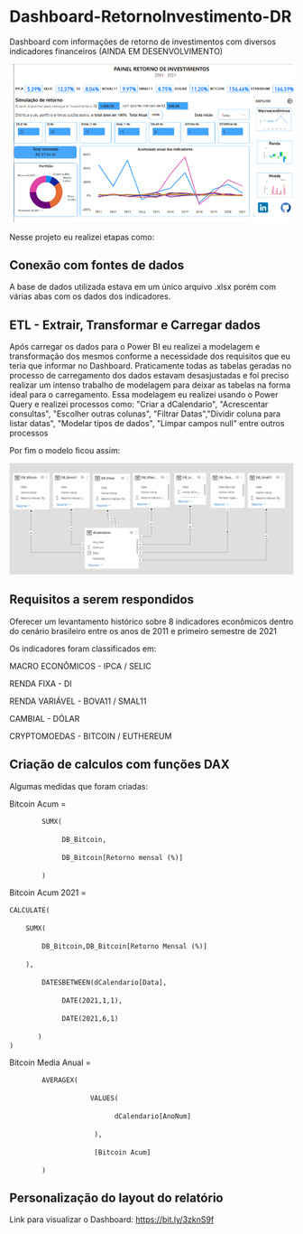 # Dashboard-RetornoInvestimento-DR
Dashboard com informações de retorno de investimentos com diversos indicadores financeiros (AINDA EM DESENVOLVIMENTO)

![Dashboard](https://github.com/MatheusFCBarros/Dashboard-RetornoInvestimento-DR/blob/main/Dashboard.png)


Nesse projeto eu realizei etapas como:

## Conexão com fontes de dados

A base de dados utilizada estava em um único arquivo .xlsx porém com várias abas com os dados dos indicadores.

## ETL - Extrair, Transformar e Carregar dados

Após carregar os dados para o Power BI eu realizei a modelagem e transformação dos mesmos conforme a necessidade dos requisitos que eu teria que informar no Dashboard.
Praticamente todas as tabelas geradas no processo de carregamento dos dados estavam desasjustadas e foi preciso realizar um intenso trabalho de modelagem para deixar as tabelas na forma ideal para o carregamento. Essa modelagem eu realizei usando o Power Query e realizei processos como: "Criar a dCalendario", "Acrescentar consultas", "Escolher outras colunas", "Filtrar Datas","Dividir coluna para listar datas", "Modelar tipos de dados", "Limpar campos null" entre outros processos

Por fim o modelo ficou assim:

![Modelo](https://github.com/MatheusFCBarros/Dashboard-RetornoInvestimento-DR/blob/main/Modelo.png)

## Requisitos a serem respondidos

Oferecer um levantamento histórico sobre 8 indicadores econômicos dentro do cenário brasileiro entre os anos de 2011 e primeiro semestre de 2021

Os indicadores foram classificados em:

MACRO ECONÔMICOS - IPCA / SELIC

RENDA FIXA - DI

RENDA VARIÁVEL - BOVA11 / SMAL11

CAMBIAL - DÓLAR

CRYPTOMOEDAS - BITCOIN / EUTHEREUM

## Criação de calculos com funções DAX

Algumas medidas que foram criadas:

Bitcoin Acum = 

            SUMX(
            
                 DB_Bitcoin,
                 
                 DB_Bitcoin[Retorno mensal (%)]
                 
            )
    
Bitcoin Acum 2021 = 

    CALCULATE( 
    
        SUMX(
        
            DB_Bitcoin,DB_Bitcoin[Retorno Mensal (%)]
            
        ),
        
            DATESBETWEEN(dCalendario[Data],
                
                 DATE(2021,1,1),
                
                 DATE(2021,6,1)
            
           )
    )
    
Bitcoin Media Anual = 

            AVERAGEX(
            
                        VALUES(
                        
                              dCalendario[AnoNum]
                              
                         ), 
                                    
                         [Bitcoin Acum]
                                    
            )

## Personalização do layout do relatório


Link para visualizar o Dashboard: https://bit.ly/3zknS9f
